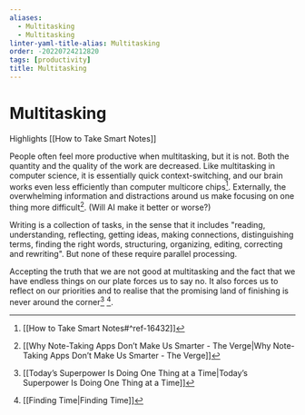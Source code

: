 ```yaml
---
aliases:
  - Multitasking
  - Multitasking
linter-yaml-title-alias: Multitasking
order: -20220724212820
tags: [productivity]
title: Multitasking
---
```


# Multitasking

Highlights [[How to Take Smart Notes]]

People often feel more productive when multitasking, but it is not. Both the quantity and the quality of the work are decreased. Like multitasking in computer science, it is essentially quick context-switching, and our brain works even less efficiently than computer multicore chips[^1]. Externally, the overwhelming information and distractions around us make focusing on one thing more difficult[^2]. (Will AI make it better or worse?)

Writing is a collection of tasks, in the sense that it includes "reading, understanding, reflecting, getting ideas, making connections, distinguishing terms, finding the right words, structuring, organizing, editing, correcting and rewriting". But none of these require parallel processing.

Accepting the truth that we are not good at multitasking and the fact that we have endless things on our plate forces us to say no. It also forces us to reflect on our priorities and to realise that the promising land of finishing is never around the corner[^3] [^4].

[^1]: [[How to Take Smart Notes#^ref-16432]]
[^2]: [[Why Note-Taking Apps Don’t Make Us Smarter - The Verge|Why Note-Taking Apps Don’t Make Us Smarter - The Verge]]
[^3]: [[Today’s Superpower Is Doing One Thing at a Time|Today’s Superpower Is Doing One Thing at a Time]]
[^4]: [[Finding Time|Finding Time]]